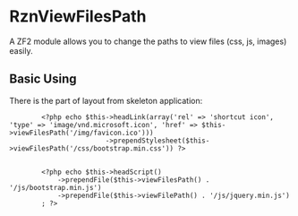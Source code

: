 RznViewFilesPath
================

A ZF2 module allows you to change the paths to view files (css, js, images) easily.

## Basic Using

There is the part of layout from skeleton application:

```	
        <?php echo $this->headLink(array('rel' => 'shortcut icon', 'type' => 'image/vnd.microsoft.icon', 'href' => $this->viewFilesPath('/img/favicon.ico')))
                        ->prependStylesheet($this->viewFilesPath('/css/bootstrap.min.css')) ?>


        <?php echo $this->headScript()
            ->prependFile($this->viewFilesPath() . '/js/bootstrap.min.js')
            ->prependFile($this->viewFilePath() . '/js/jquery.min.js')
        ; ?>
```
